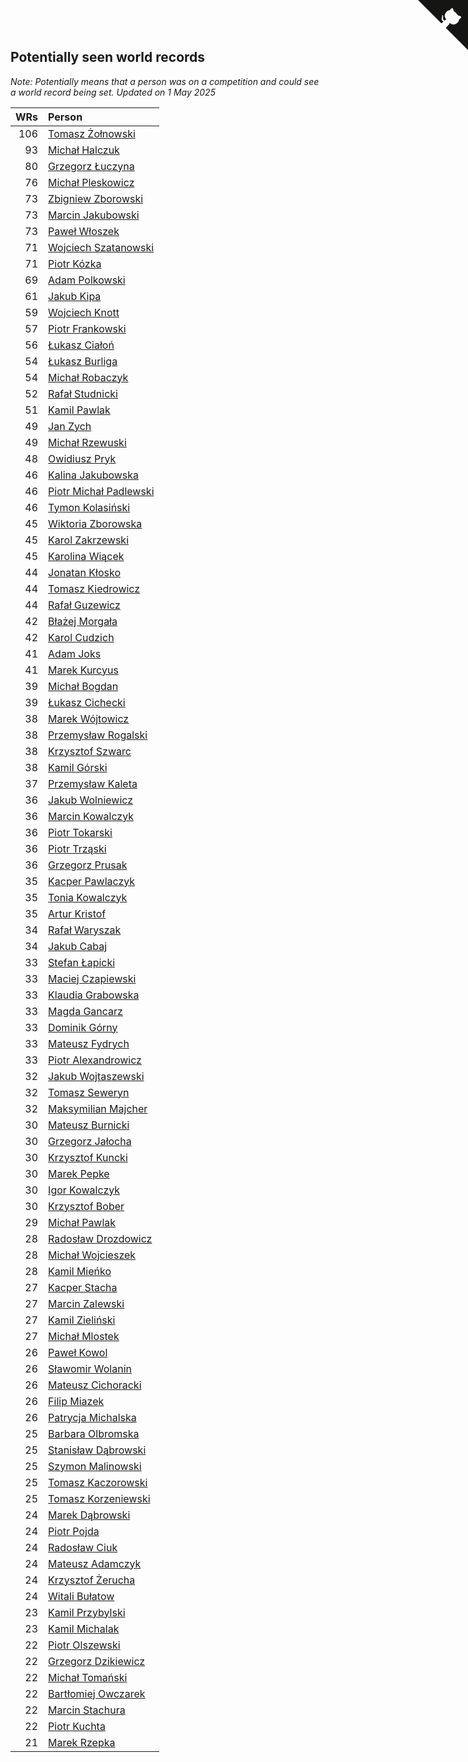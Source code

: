 ## Potentially seen world records

*Note: Potentially means that a person was on a competition and could see a world record being set.*
*Updated on  1 May 2025*

| WRs | Person |
| ---: | :--- |
| 106 | [Tomasz Żołnowski](https://www.worldcubeassociation.org/persons/2005ZOLN01) |
| 93 | [Michał Halczuk](https://www.worldcubeassociation.org/persons/2006HALC01) |
| 80 | [Grzegorz Łuczyna](https://www.worldcubeassociation.org/persons/2005LUCZ01) |
| 76 | [Michał Pleskowicz](https://www.worldcubeassociation.org/persons/2009PLES01) |
| 73 | [Zbigniew Zborowski](https://www.worldcubeassociation.org/persons/2003ZBOR02) |
| 73 | [Marcin Jakubowski](https://www.worldcubeassociation.org/persons/2007JAKU01) |
| 73 | [Paweł Włoszek](https://www.worldcubeassociation.org/persons/2006WLOS01) |
| 71 | [Wojciech Szatanowski](https://www.worldcubeassociation.org/persons/2011SZAT01) |
| 71 | [Piotr Kózka](https://www.worldcubeassociation.org/persons/2005KOZK01) |
| 69 | [Adam Polkowski](https://www.worldcubeassociation.org/persons/2007POLK01) |
| 61 | [Jakub Kipa](https://www.worldcubeassociation.org/persons/2010KIPA01) |
| 59 | [Wojciech Knott](https://www.worldcubeassociation.org/persons/2011KNOT01) |
| 57 | [Piotr Frankowski](https://www.worldcubeassociation.org/persons/2006FRAN01) |
| 56 | [Łukasz Ciałoń](https://www.worldcubeassociation.org/persons/2005CIAL02) |
| 54 | [Łukasz Burliga](https://www.worldcubeassociation.org/persons/2013BURL01) |
| 54 | [Michał Robaczyk](https://www.worldcubeassociation.org/persons/2006ROBA01) |
| 52 | [Rafał Studnicki](https://www.worldcubeassociation.org/persons/2005STUD01) |
| 51 | [Kamil Pawlak](https://www.worldcubeassociation.org/persons/2006PAWL01) |
| 49 | [Jan Zych](https://www.worldcubeassociation.org/persons/2014ZYCH01) |
| 49 | [Michał Rzewuski](https://www.worldcubeassociation.org/persons/2014RZEW01) |
| 48 | [Owidiusz Pryk](https://www.worldcubeassociation.org/persons/2008PRYK01) |
| 46 | [Kalina Jakubowska](https://www.worldcubeassociation.org/persons/2009BRZE01) |
| 46 | [Piotr Michał Padlewski](https://www.worldcubeassociation.org/persons/2008PADL01) |
| 46 | [Tymon Kolasiński](https://www.worldcubeassociation.org/persons/2016KOLA02) |
| 45 | [Wiktoria Zborowska](https://www.worldcubeassociation.org/persons/2003ZBOR01) |
| 45 | [Karol Zakrzewski](https://www.worldcubeassociation.org/persons/2014ZAKR01) |
| 45 | [Karolina Wiącek](https://www.worldcubeassociation.org/persons/2008WIAC01) |
| 44 | [Jonatan Kłosko](https://www.worldcubeassociation.org/persons/2013KOSK01) |
| 44 | [Tomasz Kiedrowicz](https://www.worldcubeassociation.org/persons/2006KIED01) |
| 44 | [Rafał Guzewicz](https://www.worldcubeassociation.org/persons/2006GUZE01) |
| 42 | [Błażej Morgała](https://www.worldcubeassociation.org/persons/2006MORG01) |
| 42 | [Karol Cudzich](https://www.worldcubeassociation.org/persons/2006CUDZ01) |
| 41 | [Adam Joks](https://www.worldcubeassociation.org/persons/2005JOKS01) |
| 41 | [Marek Kurcyus](https://www.worldcubeassociation.org/persons/2005KURC01) |
| 39 | [Michał Bogdan](https://www.worldcubeassociation.org/persons/2012BOGD01) |
| 39 | [Łukasz Cichecki](https://www.worldcubeassociation.org/persons/2007CICH01) |
| 38 | [Marek Wójtowicz](https://www.worldcubeassociation.org/persons/2008WOJT01) |
| 38 | [Przemysław Rogalski](https://www.worldcubeassociation.org/persons/2013ROGA02) |
| 38 | [Krzysztof Szwarc](https://www.worldcubeassociation.org/persons/2006SZWA01) |
| 38 | [Kamil Górski](https://www.worldcubeassociation.org/persons/2006GORS01) |
| 37 | [Przemysław Kaleta](https://www.worldcubeassociation.org/persons/2012KALE01) |
| 36 | [Jakub Wolniewicz](https://www.worldcubeassociation.org/persons/2012WOLN01) |
| 36 | [Marcin Kowalczyk](https://www.worldcubeassociation.org/persons/2011KOWA01) |
| 36 | [Piotr Tokarski](https://www.worldcubeassociation.org/persons/2013TOKA01) |
| 36 | [Piotr Trząski](https://www.worldcubeassociation.org/persons/2012TRZA01) |
| 36 | [Grzegorz Prusak](https://www.worldcubeassociation.org/persons/2006PRUS01) |
| 35 | [Kacper Pawlaczyk](https://www.worldcubeassociation.org/persons/2005PAWL01) |
| 35 | [Tonia Kowalczyk](https://www.worldcubeassociation.org/persons/2008KWAS01) |
| 35 | [Artur Kristof](https://www.worldcubeassociation.org/persons/2012KRIS12) |
| 34 | [Rafał Waryszak](https://www.worldcubeassociation.org/persons/2013WARY01) |
| 34 | [Jakub Cabaj](https://www.worldcubeassociation.org/persons/2008CABA03) |
| 33 | [Stefan Łapicki](https://www.worldcubeassociation.org/persons/2006LAPI01) |
| 33 | [Maciej Czapiewski](https://www.worldcubeassociation.org/persons/2014CZAP01) |
| 33 | [Klaudia Grabowska](https://www.worldcubeassociation.org/persons/2007GRAB01) |
| 33 | [Magda Gancarz](https://www.worldcubeassociation.org/persons/2007GANC01) |
| 33 | [Dominik Górny](https://www.worldcubeassociation.org/persons/2015GORN01) |
| 33 | [Mateusz Fydrych](https://www.worldcubeassociation.org/persons/2011FYDR01) |
| 33 | [Piotr Alexandrowicz](https://www.worldcubeassociation.org/persons/2007ALEX01) |
| 32 | [Jakub Wojtaszewski](https://www.worldcubeassociation.org/persons/2013WOJT02) |
| 32 | [Tomasz Seweryn](https://www.worldcubeassociation.org/persons/2006SEWE01) |
| 32 | [Maksymilian Majcher](https://www.worldcubeassociation.org/persons/2011MAJC01) |
| 30 | [Mateusz Burnicki](https://www.worldcubeassociation.org/persons/2006BURN01) |
| 30 | [Grzegorz Jałocha](https://www.worldcubeassociation.org/persons/2012JALO01) |
| 30 | [Krzysztof Kuncki](https://www.worldcubeassociation.org/persons/2010KUNC01) |
| 30 | [Marek Pepke](https://www.worldcubeassociation.org/persons/2008PEPK01) |
| 30 | [Igor Kowalczyk](https://www.worldcubeassociation.org/persons/2013KOWA04) |
| 30 | [Krzysztof Bober](https://www.worldcubeassociation.org/persons/2013BOBE01) |
| 29 | [Michał Pawlak](https://www.worldcubeassociation.org/persons/2008PAWL03) |
| 28 | [Radosław Drozdowicz](https://www.worldcubeassociation.org/persons/2012DROZ02) |
| 28 | [Michał Wojcieszek](https://www.worldcubeassociation.org/persons/2015WOJC02) |
| 28 | [Kamil Mieńko](https://www.worldcubeassociation.org/persons/2011MIEN01) |
| 27 | [Kacper Stacha](https://www.worldcubeassociation.org/persons/2013STAC01) |
| 27 | [Marcin Zalewski](https://www.worldcubeassociation.org/persons/2011ZALE02) |
| 27 | [Kamil Zieliński](https://www.worldcubeassociation.org/persons/2008ZIEL01) |
| 27 | [Michał Mlostek](https://www.worldcubeassociation.org/persons/2015MLOS01) |
| 26 | [Paweł Kowol](https://www.worldcubeassociation.org/persons/2011KOWO01) |
| 26 | [Sławomir Wolanin](https://www.worldcubeassociation.org/persons/2005WOLA01) |
| 26 | [Mateusz Cichoracki](https://www.worldcubeassociation.org/persons/2011CICH01) |
| 26 | [Filip Miazek](https://www.worldcubeassociation.org/persons/2010MIAZ01) |
| 26 | [Patrycja Michalska](https://www.worldcubeassociation.org/persons/2013MICH02) |
| 25 | [Barbara Olbromska](https://www.worldcubeassociation.org/persons/2006OLBR01) |
| 25 | [Stanisław Dąbrowski](https://www.worldcubeassociation.org/persons/2016DABR03) |
| 25 | [Szymon Malinowski](https://www.worldcubeassociation.org/persons/2013MALI03) |
| 25 | [Tomasz Kaczorowski](https://www.worldcubeassociation.org/persons/2008KACZ01) |
| 25 | [Tomasz Korzeniewski](https://www.worldcubeassociation.org/persons/2007KORZ01) |
| 24 | [Marek Dąbrowski](https://www.worldcubeassociation.org/persons/2016DABR02) |
| 24 | [Piotr Pojda](https://www.worldcubeassociation.org/persons/2012POJD01) |
| 24 | [Radosław Ciuk](https://www.worldcubeassociation.org/persons/2013CIUK01) |
| 24 | [Mateusz Adamczyk](https://www.worldcubeassociation.org/persons/2011ADAM03) |
| 24 | [Krzysztof Żerucha](https://www.worldcubeassociation.org/persons/2008ZERU01) |
| 24 | [Witali Bułatow](https://www.worldcubeassociation.org/persons/2015BUAT01) |
| 23 | [Kamil Przybylski](https://www.worldcubeassociation.org/persons/2016PRZY01) |
| 23 | [Kamil Michalak](https://www.worldcubeassociation.org/persons/2016MICH01) |
| 22 | [Piotr Olszewski](https://www.worldcubeassociation.org/persons/2013OLSZ02) |
| 22 | [Grzegorz Dzikiewicz](https://www.worldcubeassociation.org/persons/2008DZIK01) |
| 22 | [Michał Tomański](https://www.worldcubeassociation.org/persons/2009TOMA01) |
| 22 | [Bartłomiej Owczarek](https://www.worldcubeassociation.org/persons/2013OWCZ01) |
| 22 | [Marcin Stachura](https://www.worldcubeassociation.org/persons/2011STAC01) |
| 22 | [Piotr Kuchta](https://www.worldcubeassociation.org/persons/2012KUCH01) |
| 21 | [Marek Rzepka](https://www.worldcubeassociation.org/persons/2007RZEP01) |


<a href="https://github.com/noeruchangd/wca_statistics_vn" class="github-corner" aria-label="View source on Github"><svg width="80" height="80" viewBox="0 0 250 250" style="fill:#151513; color:#fff; position: absolute; top: 0; border: 0; right: 0;" aria-hidden="true"><path d="M0,0 L115,115 L130,115 L142,142 L250,250 L250,0 Z"></path><path d="M128.3,109.0 C113.8,99.7 119.0,89.6 119.0,89.6 C122.0,82.7 120.5,78.6 120.5,78.6 C119.2,72.0 123.4,76.3 123.4,76.3 C127.3,80.9 125.5,87.3 125.5,87.3 C122.9,97.6 130.6,101.9 134.4,103.2" fill="currentColor" style="transform-origin: 130px 106px;" class="octo-arm"></path><path d="M115.0,115.0 C114.9,115.1 118.7,116.5 119.8,115.4 L133.7,101.6 C136.9,99.2 139.9,98.4 142.2,98.6 C133.8,88.0 127.5,74.4 143.8,58.0 C148.5,53.4 154.0,51.2 159.7,51.0 C160.3,49.4 163.2,43.6 171.4,40.1 C171.4,40.1 176.1,42.5 178.8,56.2 C183.1,58.6 187.2,61.8 190.9,65.4 C194.5,69.0 197.7,73.2 200.1,77.6 C213.8,80.2 216.3,84.9 216.3,84.9 C212.7,93.1 206.9,96.0 205.4,96.6 C205.1,102.4 203.0,107.8 198.3,112.5 C181.9,128.9 168.3,122.5 157.7,114.1 C157.9,116.9 156.7,120.9 152.7,124.9 L141.0,136.5 C139.8,137.7 141.6,141.9 141.8,141.8 Z" fill="currentColor" class="octo-body"></path></svg></a><style>.github-corner:hover .octo-arm{animation:octocat-wave 560ms ease-in-out}@keyframes octocat-wave{0%,100%{transform:rotate(0)}20%,60%{transform:rotate(-25deg)}40%,80%{transform:rotate(10deg)}}@media (max-width:500px){.github-corner:hover .octo-arm{animation:none}.github-corner .octo-arm{animation:octocat-wave 560ms ease-in-out}}</style>
